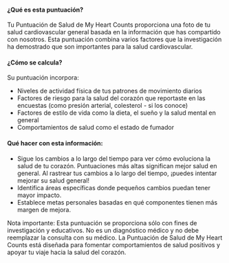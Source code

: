 #### ¿Qué es esta puntuación?
Tu Puntuación de Salud de My Heart Counts proporciona una foto de tu salud cardiovascular general basada en la información que has compartido con nosotros. Esta puntuación combina varios factores que la investigación ha demostrado que son importantes para la salud cardiovascular.

#### ¿Cómo se calcula?
Su puntuación incorpora:
- Niveles de actividad física de tus patrones de movimiento diarios
- Factores de riesgo para la salud del corazón que reportaste en las encuestas (como presión arterial, colesterol - si los conoce)
- Factores de estilo de vida como la dieta, el sueño y la salud mental en general
- Comportamientos de salud como el estado de fumador

#### Qué hacer con esta información:
- Sigue los cambios a lo largo del tiempo para ver cómo evoluciona la salud de tu corazón. Puntuaciones más altas significan mejor salud en general. Al rastrear tus cambios a lo largo del tiempo, ¡puedes intentar mejorar su salud general!
- Identifica áreas específicas donde pequeños cambios puedan tener mayor impacto.
- Establece metas personales basadas en qué componentes tienen más margen de mejora.

Nota importante: Esta puntuación se proporciona sólo con fines de investigación y educativos. No es un diagnóstico médico y no debe reemplazar la consulta con su médico. La Puntuación de Salud de My Heart Counts está diseñada para fomentar comportamientos de salud positivos y apoyar tu viaje hacia la salud del corazón.


